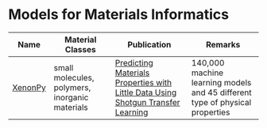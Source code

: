 # Models for Materials Informatics

Name | Material Classes | Publication | Remarks
-----|------------------|-------------|-------------
[XenonPy](https://github.com/yoshida-lab/XenonPy) | small molecules, polymers, inorganic materials | [Predicting Materials Properties with Little Data Using Shotgun Transfer Learning](https://pubs.acs.org/doi/10.1021/acscentsci.9b00804) | 140,000 machine learning models and 45 different type of physical properties
